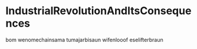 # IndustrialRevolutionAndItsConsequences
bom
wenomechainsama tumajarbisaun wifenlooof eselifterbraun
